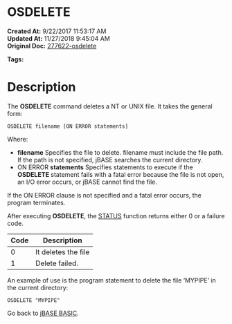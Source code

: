 # OSDELETE

**Created At:** 9/22/2017 11:53:17 AM  
**Updated At:** 11/27/2018 9:45:04 AM  
**Original Doc:** [277622-osdelete](https://docs.jbase.com/36868-jbase-basic/277622-osdelete)  

**Tags:**
<badge text='file handling' vertical='middle' />

# Description

The **OSDELETE** command deletes a NT or UNIX file. It takes the general form:

```
OSDELETE filename [ON ERROR statements]
```

Where:

- **filename** Specifies the file to delete. filename must include the file path. If the path is not specified, jBASE searches the current directory.
- ON ERROR **statements** Specifies statements to execute if the **OSDELETE** statement fails with a fatal error because the file is not open, an I/O error occurs, or jBASE cannot find the file.


If the ON ERROR clause is not specified and a fatal error occurs, the program terminates.

After executing **OSDELETE**, the [STATUS](278661-status-function) function returns either 0 or a failure code.


| Code | Description |
| --- | --- |
| 0<br> | It deletes the file<br> |
| 1<br> | Delete failed.<br> |




An example of use is the program statement to delete the file ‘MYPIPE’ in the current directory:

```
OSDELETE "MYPIPE"
```



Go back to [jBASE BASIC](263498-jbase-basic).
